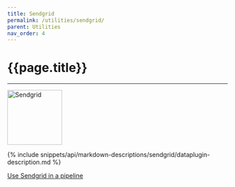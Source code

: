 ```yaml
---
title: Sendgrid
permalink: /utilities/sendgrid/
parent: Utilities
nav_order: 4
---
```


# {{page.title}}

---

<img src="{{site.baseurl}}/assets/utility_images/sendgrid.png" width="125" alt="Sendgrid">

{% include snippets/api/markdown-descriptions/sendgrid/dataplugin-description.md %}

[Use Sendgrid in a pipeline]({{site.baseurl}}/how-to-guides/automate-actions/create-a-custom-pipeline)
